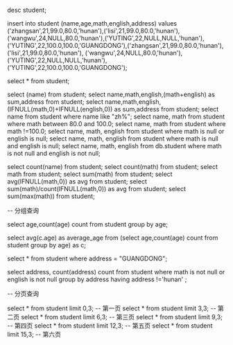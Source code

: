 desc student;

insert into student (name,age,math,english,address) values ('zhangsan',21,99.0,80.0,'hunan'),('lisi',21,99.0,80.0,'hunan'),
('wangwu',24,NULL,80.0,'hunan'),('YUTING',22,NULL,NULL,'hunan'),('YUTING',22,100.0,100.0,'GUANGDONG'),('zhangsan',21,99.0,80.0,'hunan'),('lisi',21,99.0,80.0,'hunan'),
('wangwu',24,NULL,80.0,'hunan'),('YUTING',22,NULL,NULL,'hunan'),('YUTING',22,100.0,100.0,'GUANGDONG');

select * from student;

select (name) from student;
select name,math,english,(math+english) as sum,address from student;
select name,math,english,(IFNULL(math,0)+IFNULL(english,0)) as sum,address from student;
select name from student where name like "zh%";
select name, math from student where math between 80.0 and 100.0;
select name, math from student where math !=100.0;
select name, math, english from student where math is null or english is null;
select name, math, english from student where math is null and english is null;
select name, math, english from db.student where math is not null and english is not null;

select count(name) from student;
select count(math) from student;
select math from student;
select sum(math) from student;
select avg(IFNULL(math,0)) as avg from student;
select sum(math)/count(IFNULL(math,0)) as avg from student;
select sum(max(math)) from student;

-- 分组查询

select age,count(age) count from student group by age;

select avg(c.age) as average_age from (select age,count(age) count from student group by age) as c;

select * from student where address = "GUANGDONG";

select address, count(address) count from student where math is not null or english is not null group by address having address !='hunan' ;

-- 分页查询

select * from student limit 0,3; -- 第一页
select * from student limit 3,3; -- 第二页
select * from student limit 6,3; -- 第三页
select * from student limit 9,3; -- 第四页
select * from student limit 12,3; -- 第五页
select * from student limit 15,3; -- 第六页